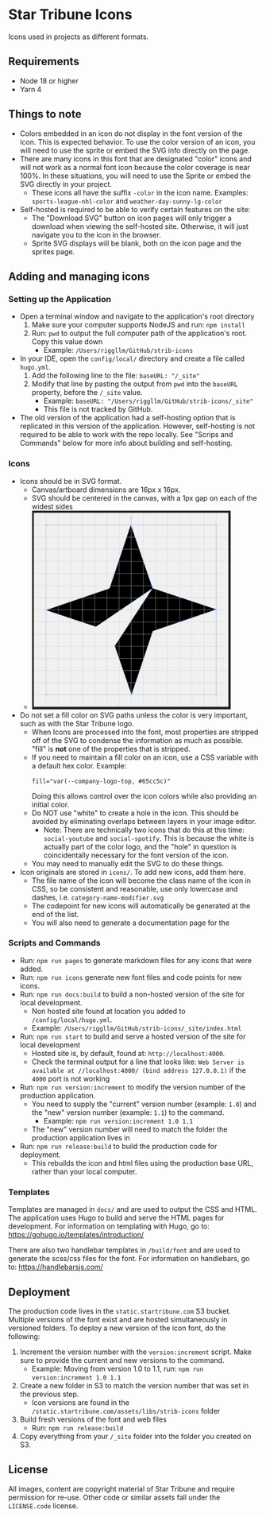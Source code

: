 # Star Tribune Icons

Icons used in projects as different formats.

## Requirements

- Node 18 or higher
- Yarn 4

## Things to note

- Colors embedded in an icon do not display in the font version of the icon. This is expected behavior. To use the color
  version of an icon, you will need to use the sprite or embed the SVG info directly on the page.
- There are many icons in this font that are designated "color" icons and will not work as a normal font icon because
  the color coverage is near 100%. In these situations, you will need to use the Sprite or embed the SVG directly in
  your project.
    - These icons all have the suffix `-color` in the icon name. Examples: `sports-league-nhl-color` and
      `weather-day-sunny-lg-color`
- Self-hosted is required to be able to verify certain features on the site:
    - The "Download SVG" button on icon pages will only trigger a download when viewing the self-hosted site. Otherwise,
      it will just navigate you to the icon in the browser.
    - Sprite SVG displays will be blank, both on the icon page and the sprites page.

## Adding and managing icons

### Setting up the Application

* Open a terminal window and navigate to the application's root directory
    1. Make sure your computer supports NodeJS and run: `npm install`
    2. Run: `pwd` to output the full computer path of the application's root. Copy this value down
        * Example: `/Users/riggllm/GitHub/strib-icons`
* In your IDE, open the `config/local/` directory and create a file called `hugo.yml`.
    1. Add the following line to the file: `baseURL: "/_site"`
    2. Modify that line by pasting the output from `pwd` into the `baseURL` property, before the `/_site` value.
        * Example: `baseURL: "/Users/riggllm/GitHub/strib-icons/_site"`
        * This file is not tracked by GitHub.
* The old version of the application had a self-hosting option that is replicated in this version of the application.
  However, self-hosting is not required to be able to work with the repo locally. See "Scrips and Commands" below for
  more
  info about building and self-hosting.

### Icons

* Icons should be in SVG format.
    * Canvas/artboard dimensions are 16px x 16px.
    * SVG should be centered in the canvas, with a 1px gap on each of the widest sides
    * <img src="readme-images/artboard-gap-example.png" width="400" height="400" /> 
* Do not set a fill color on SVG paths unless the color is very important, such as with the Star Tribune logo.
    * When Icons are processed into the font, most properties are stripped off of the SVG to condense the information as
      much as possible. "fill" is **not** one of the properties that is stripped.
    * If you need to maintain a fill color on an icon, use a CSS variable with a default hex color. Example:
      ```
      fill="var(--company-logo-top, #65cc5c)"
      ```
      Doing this allows control over the icon colors while also providing an initial color.
    * Do NOT use "white" to create a hole in the icon. This should be avoided by eliminating overlaps between layers in
      your image editor.
        * Note: There are technically two icons that do this at this time: `social-youtube` and `social-spotify`. This
          is because the white is actually part of the color logo, and the "hole" in question is coincidentally
          necessary for the font version of the icon.
    * You may need to manually edit the SVG to do these things.
* Icon originals are stored in `icons/`. To add new icons, add them here.
    * The file name of the icon will become the class name of the icon in CSS, so be consistent and reasonable, use only
      lowercase and dashes, i.e. `category-name-modifier.svg`
    * The codepoint for new icons will automatically be generated at the end of the list.
    * You will also need to generate a documentation page for the

### Scripts and Commands

* Run: `npm run pages` to generate markdown files for any icons that were added.
* Run: `npm run icons` generate new font files and code points for new icons.
* Run: `npm run docs:build` to build a non-hosted version of the site for local development.
    * Non hosted site found at location you added to `/config/local/hugo.yml`.
    * Example: `/Users/riggllm/GitHub/strib-icons/_site/index.html`
* Run: `npm run start` to build and serve a hosted version of the site for local development
    * Hosted site is, by default, found at: `http://localhost:4000`.
    * Check the terminal output for a line that looks like:
      `Web Server is available at //localhost:4000/ (bind address 127.0.0.1)` if the `4000` port is not working
* Run: `npm run version:increment` to modify the version number of the production application.
    * You need to supply the "current" version number (example: `1.0`) and the "new" version number (example: `1.1`) to
      the command.
        * Example: `npm run version:increment 1.0 1.1`
    * The "new" version number will need to match the folder the production application lives in
* Run: `npm run release:build` to build the production code for deployment.
    * This rebuilds the icon and html files using the production base URL, rather than your local computer.

### Templates

Templates are managed in `docs/` and are used to output the CSS and HTML. The application uses Hugo to build and serve
the HTML pages for development. For information on templating with Hugo, go
to: https://gohugo.io/templates/introduction/

There are also two handlebar templates in `/build/font` and are used to generate the scss/css files for the font. For
information on handlebars, go to: https://handlebarsjs.com/

## Deployment

The production code lives in the `static.startribune.com` S3 bucket. Multiple versions of the font exist and are hosted
simultaneously in versioned folders. To deploy a new version of the icon font, do the following:

1. Increment the version number with the `version:increment` script. Make sure to provide the current and new versions
   to the command.
    * Example: Moving from version 1.0 to 1.1, run: `npm run version:increment 1.0 1.1`
2. Create a new folder in S3 to match the version number that was set in the previous step.
    * Icon versions are found in the `/static.startribune.com/assets/libs/strib-icons` folder
3. Build fresh versions of the font and web files
    * Run: `npm run release:build`
4. Copy everything from your  `/_site` folder into the folder you created on S3.

## License

All images, content are copyright material of Star Tribune and require permission for re-use. Other code or similar
assets fall under the `LICENSE.code` license.
